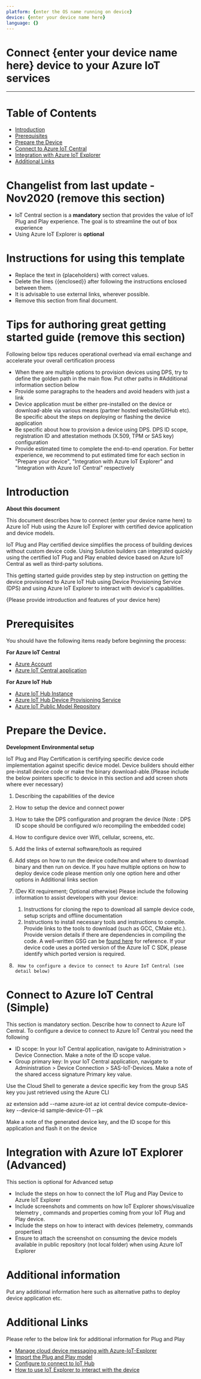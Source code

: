```yaml
---
platform: {enter the OS name running on device}
device: {enter your device name here}
language: {}
---
```


Connect {enter your device name here} device to your Azure IoT services
===

---
# Table of Contents

-   [Introduction](#Introduction)
-   [Prerequisites](#Prerequisites)
-   [Prepare the Device](#preparethedevice)
-   [Connect to Azure IoT Central](#ConnecttoCentral)
-   [Integration with Azure IoT Explorer](#IntegrationwithAzureIoTExplorer)
-   [Additional Links](#AdditionalLinks)

# Changelist from last update - Nov2020 (remove this section)
-   IoT Central section is a **mandatory** section that provides the value of IoT Plug and Play experience. The goal is to streamline the out of box experience
-   Using Azure IoT Explorer is **optional** 

# Instructions for using this template

-   Replace the text in {placeholders} with correct values.
-   Delete the lines {{enclosed}} after following the instructions enclosed between them.
-   It is advisable to use external links, wherever possible.
-   Remove this section from final document.

# Tips for authoring great getting started guide (remove this section)
Following below tips reduces operational overhead via email exchange and accelerate your overall certification process

- When there are multiple options to provision devices using DPS, try to define the golden path in the main flow. Put other paths in #Additional information section below
- Provide some paragraphs to the headers and avoid headers with just a link
- Device application must be either pre-installed on the device or download-able via various means (partner hosted website/GitHub etc). Be specific about the steps on deploying or flashing the device application
- Be specific about how to provision a device using DPS. DPS ID scope, registration ID and attestation methods (X.509, TPM or SAS key) configuration
- Provide estimated time to complete the end-to-end operation. For better experience, we recommend to put estimated time for each section in "Prepare your device", "Integration with Azure IoT Explorer" and "Integration with Azure IoT Central" respectively


<a name="Introduction"></a>

# Introduction 

**About this document**

This document describes how to connect {enter your device name here} to Azure IoT Hub using the Azure IoT Explorer with certified device application and device models.

IoT Plug and Play certified device simplifies the process of building devices without custom device code. Using Solution builders can integrated quickly using the certified IoT Plug and Play enabled device based on Azure IoT Central as well as third-party solutions.

This getting started guide provides step by step instruction on getting the device provisioned to Azure IoT Hub using Device Provisioning Service (DPS) and using Azure IoT Explorer to interact with device's capabilities.

{Please provide introduction and features of your device here}

<a name="Prerequisites"></a>
# Prerequisites

You should have the following items ready before beginning the process:

**For Azure IoT Central**
-   [Azure Account](https://portal.azure.com)
-   [Azure IoT Central application](https://apps.azureiotcentral.com/)


**For Azure IoT Hub**
-   [Azure IoT Hub Instance](https://docs.microsoft.com/en-us/azure/iot-hub/about-iot-hub)
-   [Azure IoT Hub Device Provisioning Service](https://docs.microsoft.com/en-us/azure/iot-dps/quick-setup-auto-provision)
-   [Azure IoT Public Model Repository](https://docs.microsoft.com/en-us/azure/iot-pnp/concepts-model-repository)

<a name="preparethedevice"></a>
# Prepare the Device.

**Development Environmental setup**

IoT Plug and Play Certification is certifying specific device code implementation against specific device model. Device builders should either pre-install device code or make the binary download-able.{Please include the below pointers specific to device in this section and add screen shots where ever necessary}

1.	Describing the capabilities of the device 
2.	How to setup the device and connect power
3.	How to take the DPS configuration and program the device (Note : DPS ID scope should be configured w/o recompiling the embedded code)
4.	How to configure device over Wifi, cellular, screens, etc.
5.	Add the links of external software/tools as required 
6.	Add steps on how to run the device code/how and where to download binary and then run on device. If you have multiple options on how to deploy device code please mention only one option here and other options in Additional links section
7.	(Dev Kit requirement; Optional otherwise)
	Please include the following information to assist developers with your device:
	1)	Instructions for cloning the repo to download all sample device code, setup scripts and offline documentation
	2)	Instructions to install necessary tools and instructions to compile. Provide links to the tools to download (such as GCC, CMake etc.). 
	Provide version details if there are dependencies in compiling the code.
A well-written GSG can be [found here](https://github.com/azure-rtos/getting-started) for reference. If your device code uses a ported version of the Azure IoT C SDK, please identify which ported version is required.

8.  	How to configure a device to connect to Azure IoT Central (see detail below)

<a name="ConnecttoCentral"></a>
# Connect to Azure IoT Central (Simple)
This section is mandatory section. Describe how to connect to Azure IoT Central.
To configure a device to connect to Azure IoT Central you need the following
	
-    ID scope: In your IoT Central application, navigate to Administration > Device Connection. Make a note of the ID scope value.
-    Group primary key: In your IoT Central application, navigate to Administration > Device Connection > SAS-IoT-Devices. Make a note of the shared access signature Primary key value.

Use the Cloud Shell to generate a device specific key from the group SAS key you just retrieved using the Azure CLI

az extension add --name azure-iot
az iot central device compute-device-key  --device-id sample-device-01 --pk <the group SAS primary key value>

Make a note of the generated device key, and the ID scope for this application and flash it on the device

<a name="IntegrationwithAzureIoTExplorer"></a>
# Integration with Azure IoT Explorer (Advanced)
This section is optional for Advanced setup

-   Include the steps on how to connect the IoT Plug and Play Device to Azure IoT Explorer
-   Include screenshots and comments on how IoT Explorer shows/visualize telemetry , commands and properties coming from your IoT Plug and Play device.
-   Include the steps on how to interact with devices (telemetry, commands properties)
-   Ensure to attach the screenshot on consuming the device models available in public repository (not local folder) when using Azure IoT Explorer

# Additional information
Put any additional information here such as alternative paths to deploy device application etc.

<a name="AdditionalLinks"></a>
# Additional Links

Please refer to the below link for additional information for Plug and Play 

-   [Manage cloud device messaging with Azure-IoT-Explorer](https://github.com/Azure/azure-iot-explorer/releases)
-   [Import the Plug and Play model](https://docs.microsoft.com/en-us/azure/iot-pnp/concepts-model-repository)
-   [Configure to connect to IoT Hub](https://docs.microsoft.com/en-us/azure/iot-pnp/quickstart-connect-device-c)
-   [How to use IoT Explorer to interact with the device ](https://docs.microsoft.com/en-us/azure/iot-pnp/howto-use-iot-explorer#install-azure-iot-explorer)   
